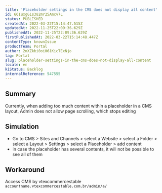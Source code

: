 ```yaml
---
title: 'Placeholder settings in the CMS does not display all content'
id: 66IuxgG1s382mr25Amcv7L
status: PUBLISHED
createdAt: 2022-03-22T15:14:47.515Z
updatedAt: 2022-11-25T22:09:36.629Z
publishedAt: 2022-11-25T22:09:36.629Z
firstPublishedAt: 2022-03-22T15:14:48.447Z
contentType: knownIssue
productTeam: Portal
author: 2mXZkbi0oi061KicTExNjo
tag: Portal
slug: placeholder-settings-in-the-cms-does-not-display-all-content
locale: en
kiStatus: Backlog
internalReference: 547555
---
```


## Summary


Currently, when adding too much content within a placeholder in a CMS layout, Admin does not allow page scrolling, which stops editing



## Simulation



- Go to CMS > Sites and Channels > select a Website > select a Folder > select a Layout > Settings > select a Placeholder > add content
- In case the placeholder has several contents, it will not be possible to see all of them



## Workaround


Access CMS by vtexcommercestable `accountname.vtexcommercestable.com.br/admin/a/`

